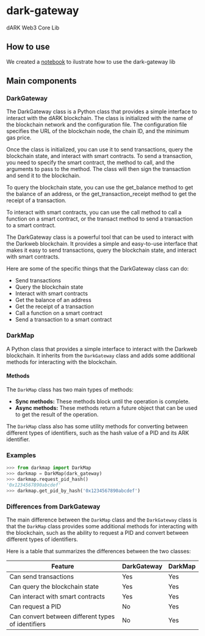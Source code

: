 # dark-gateway

dARK Web3 Core Lib

## How to use

We created a [notebook](./docs/example_notebooks/basic_dark_usage.ipynb) to ilustrate how to use the dark-gateway lib


## Main components

### DarkGateway

The DarkGateway class is a Python class that provides a simple interface to interact with the dARK blockchain. The class is initialized with the name of the blockchain network and the configuration file. The configuration file specifies the URL of the blockchain node, the chain ID, and the minimum gas price.

Once the class is initialized, you can use it to send transactions, query the blockchain state, and interact with smart contracts. To send a transaction, you need to specify the smart contract, the method to call, and the arguments to pass to the method. The class will then sign the transaction and send it to the blockchain.

To query the blockchain state, you can use the get_balance method to get the balance of an address, or the get_transaction_receipt method to get the receipt of a transaction.

To interact with smart contracts, you can use the call method to call a function on a smart contract, or the transact method to send a transaction to a smart contract.

The DarkGateway class is a powerful tool that can be used to interact with the Darkweb blockchain. It provides a simple and easy-to-use interface that makes it easy to send transactions, query the blockchain state, and interact with smart contracts.

Here are some of the specific things that the DarkGateway class can do:

- Send transactions
- Query the blockchain state
- Interact with smart contracts
- Get the balance of an address
- Get the receipt of a transaction
- Call a function on a smart contract
- Send a transaction to a smart contract


### DarkMap
A Python class that provides a simple interface to interact with the Darkweb blockchain. It inherits from the `DarkGateway` class and adds some additional methods for interacting with the blockchain.

#### Methods

The `DarkMap` class has two main types of methods:

* **Sync methods:** These methods block until the operation is complete.
* **Async methods:** These methods return a future object that can be used to get the result of the operation.

The `DarkMap` class also has some utility methods for converting between different types of identifiers, such as the hash value of a PID and its ARK identifier.

### Examples

```python
>>> from darkmap import DarkMap
>>> darkmap = DarkMap(dark_gateway)
>>> darkmap.request_pid_hash()
'0x1234567890abcdef'
>>> darkmap.get_pid_by_hash('0x1234567890abcdef')
```


### Differences from DarkGateway

The main difference between the `DarkMap` class and the `DarkGateway` class is that the `DarkMap` class provides some additional methods for interacting with the blockchain, such as the ability to request a PID and convert between different types of identifiers.

Here is a table that summarizes the differences between the two classes:

| Feature | DarkGateway | DarkMap |
|---|---|---|
| Can send transactions | Yes | Yes |
| Can query the blockchain state | Yes | Yes |
| Can interact with smart contracts | Yes | Yes |
| Can request a PID | No | Yes |
| Can convert between different types of identifiers | No | Yes |